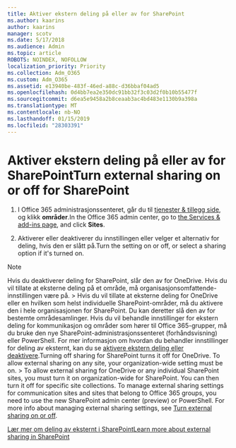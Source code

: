 ```yaml
---
title: Aktiver ekstern deling på eller av for SharePoint
ms.author: kaarins
author: kaarins
manager: scotv
ms.date: 5/17/2018
ms.audience: Admin
ms.topic: article
ROBOTS: NOINDEX, NOFOLLOW
localization_priority: Priority
ms.collection: Adm_O365
ms.custom: Adm_O365
ms.assetid: e13940be-483f-46ed-a88c-d36bbaf04ad5
ms.openlocfilehash: 0d4bb7ea2e350dc91bb32f3c03d2f0b10b55477f
ms.sourcegitcommit: d6ea5e9458a2b8ceaab3ac4bd483e1130b9a398a
ms.translationtype: MT
ms.contentlocale: nb-NO
ms.lasthandoff: 01/15/2019
ms.locfileid: "28303391"
---
```

# <a name="turn-external-sharing-on-or-off-for-sharepoint"></a><span data-ttu-id="ffd59-102">Aktiver ekstern deling på eller av for SharePoint</span><span class="sxs-lookup"><span data-stu-id="ffd59-102">Turn external sharing on or off for SharePoint</span></span>

1. <span data-ttu-id="ffd59-103">I Office 365 administrasjonssenteret, går du til [tjenester &amp; tillegg side](https://portal.office.com/adminportal/home#/Settings/ServicesAndAddIns), og klikk **områder**.</span><span class="sxs-lookup"><span data-stu-id="ffd59-103">In the Office 365 admin center, go to [the Services &amp; add-ins page](https://portal.office.com/adminportal/home#/Settings/ServicesAndAddIns), and click **Sites**.</span></span>
    
2. <span data-ttu-id="ffd59-104">Aktiverer eller deaktiverer du innstillingen eller velger et alternativ for deling, hvis den er slått på.</span><span class="sxs-lookup"><span data-stu-id="ffd59-104">Turn the setting on or off, or select a sharing option if it's turned on.</span></span>
    
> [!NOTE]
> <span data-ttu-id="ffd59-p101">Hvis du deaktiverer deling for SharePoint, slår den av for OneDrive. Hvis du vil tillate at eksterne deling på et område, må organisasjonsomfattende-innstillingen være på. > Hvis du vil tillate at eksterne deling for OneDrive eller en hvilken som helst individuelle SharePoint-områder, må du aktivere den i hele organisasjonen for SharePoint. Du kan deretter slå den av for bestemte områdesamlinger. Hvis du vil behandle innstillinger for ekstern deling for kommunikasjon og områder som hører til Office 365-grupper, må du bruke den nye SharePoint-administrasjonssenteret (forhåndsvisning) eller PowerShell. For mer informasjon om hvordan du behandler innstillinger for deling av eksternt, kan du se [aktivere ekstern deling eller deaktivere](https://go.microsoft.com/fwlink/?linkid=866426).</span><span class="sxs-lookup"><span data-stu-id="ffd59-p101">Turning off sharing for SharePoint turns it off for OneDrive. To allow external sharing on any site, your organization-wide setting must be on. > To allow external sharing for OneDrive or any individual SharePoint sites, you must turn it on organization-wide for SharePoint. You can then turn it off for specific site collections. To manage external sharing settings for communication sites and sites that belong to Office 365 groups, you need to use the new SharePoint admin center (preview) or PowerShell. For more info about managing external sharing settings, see [Turn external sharing on or off](https://go.microsoft.com/fwlink/?linkid=866426).</span></span> 
  
[<span data-ttu-id="ffd59-111">Lær mer om deling av eksternt i SharePoint</span><span class="sxs-lookup"><span data-stu-id="ffd59-111">Learn more about external sharing in SharePoint</span></span>](https://go.microsoft.com/fwlink/?linkid=734908)
  

